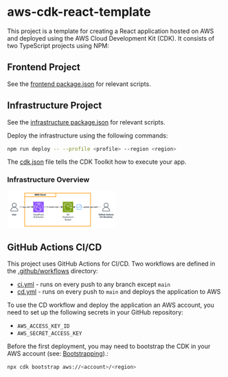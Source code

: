 # aws-cdk-react-template

This project is a template for creating a React application hosted on AWS and deployed using the AWS Cloud Development Kit (CDK).
It consists of two TypeScript projects using NPM:

## Frontend Project
See the [frontend package.json](frontend/package.json) for relevant scripts.

## Infrastructure Project
See the [infrastructure package.json](infrastructure/package.json) for relevant scripts.

Deploy the infrastructure using the following commands:
```bash
npm run deploy -- --profile <profile> --region <region>
```

The [cdk.json](infrastructure/cdk.json) file tells the CDK Toolkit how to execute your app.

### Infrastructure Overview
<img alt="Infrastructure" src="docs/infrastructure.drawio.png" style="width: 50%;">

## GitHub Actions CI/CD
This project uses GitHub Actions for CI/CD. Two workflows are defined in the [.github/workflows](.github/workflows) directory:
- [ci.yml](.github/workflows/ci.yml) - runs on every push to any branch except `main`
- [cd.yml](.github/workflows/cd.yml) - runs on every push to `main` and deploys the application to AWS

To use the CD workflow and deploy the application an AWS account, you need to set up the following secrets in your GitHub repository:
- `AWS_ACCESS_KEY_ID`
- `AWS_SECRET_ACCESS_KEY`

Before the first deployment, you may need to bootstrap the CDK in your AWS account (see: [Bootstrapping](https://docs.aws.amazon.com/cdk/v2/guide/bootstrapping.html)).:
```bash
npx cdk bootstrap aws://<account>/<region>
```

